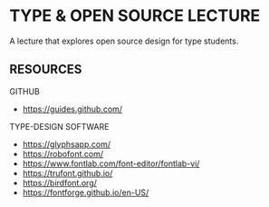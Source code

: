 # TYPE & OPEN SOURCE LECTURE

A lecture that explores open source design for type students.


## RESOURCES

GITHUB
- https://guides.github.com/

TYPE-DESIGN SOFTWARE
- https://glyphsapp.com/
- https://robofont.com/
- https://www.fontlab.com/font-editor/fontlab-vi/
- https://trufont.github.io/
- https://birdfont.org/
- https://fontforge.github.io/en-US/
